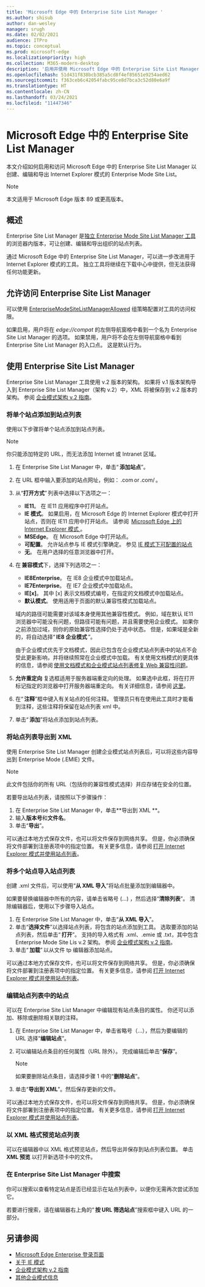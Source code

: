 ```yaml
---
title: 'Microsoft Edge 中的 Enterprise Site List Manager '
ms.author: shisub
author: dan-wesley
manager: srugh
ms.date: 02/02/2021
audience: ITPro
ms.topic: conceptual
ms.prod: microsoft-edge
ms.localizationpriority: high
ms.collection: M365-modern-desktop
description: '启用并使用 Microsoft Edge 中的 Enterprise Site List Manager '
ms.openlocfilehash: 51d431f838bcb385a5cd8f4ef85651e9254aed62
ms.sourcegitcommit: f363ceb6c42054fabc95ce8d7bca3c52d80e6a9f
ms.translationtype: HT
ms.contentlocale: zh-CN
ms.lasthandoff: 03/24/2021
ms.locfileid: "11447346"
---
```

# <a name="enterprise-site-list-manager-in-microsoft-edge"></a>Microsoft Edge 中的 Enterprise Site List Manager

本文介绍如何启用和访问 Microsoft Edge 中的 Enterprise Site List Manager 以创建、编辑和导出 Internet Explorer 模式的 Enterprise Mode Site List。

> [!NOTE]
> 本文适用于 Microsoft Edge 版本 89 或更高版本。 

## <a name="overview"></a>概述

Enterprise Site List Manager 是[独立 Enterprise Mode Site List Manager 工具](https://www.microsoft.com/download/details.aspx?id=49974)的浏览器内版本，可让创建、编辑和导出组织的站点列表。

通过 Microsoft Edge 中的 Enterprise Site List Manager，可以进一步改进用于 Internet Explorer 模式的工具。 独立工具将继续在下载中心中提供，但无法获得任何功能更新。

## <a name="enabling-access-to-enterprise-site-list-manager"></a>允许访问 Enterprise Site List Manager

可以使用 [EnterpriseModeSiteListManagerAllowed](./microsoft-edge-policies.md#enterprisemodesitelistmanagerallowed) 组策略配置对工具的访问权限。

如果启用，用户将在 *edge://compat* 的左侧导航窗格中看到一个名为 Enterprise Site List Manager 的选项。 如果禁用，用户将不会在左侧导航窗格中看到 Enterprise Site List Manager 的入口点。 这是默认行为。

## <a name="using-the-enterprise-site-list-manager"></a>使用 Enterprise Site List Manager

Enterprise Site List Manager 工具使用 v.2 版本的架构。 如果将 v.1 版本架构导入到 Enterprise Site List Manager（架构 v.2）中，XML 将被保存到 v.2 版本的架构。 参阅 [企业模式架构 v.2 指南](/internet-explorer/ie11-deploy-guide/enterprise-mode-schema-version-2-guidance)。

### <a name="add-single-sites-to-your-site-list"></a>将单个站点添加到站点列表  

使用以下步骤将单个站点添加到站点列表。

> [!NOTE]
> 你只能添加特定的 URL，而无法添加 Internet 或 Intranet 区域。

1. 在 Enterprise Site List Manager 中，单击“ **添加站点**”。
2. 在 URL 框中输入要添加的站点网址，例如： <domain>.com or <domain>.com/<path> 。
3. 从“**打开方式**” 列表中选择以下选项之一：

   - **IE11**。 在 IE11 应用程序中打开站点。
   - **IE 模式**。 如果启用，在 Microsoft Edge 的 Internet Explorer 模式中打开站点，否则在 IE11 应用中打开站点。 请参阅  [Microsoft Edge 上的 Internet Explorer 模式 ](./edge-ie-mode.md)。
   - **MSEdge**。 在 Microsoft Edge 中打开站点。
   - **可配置**。 允许站点参与 IE 模式引擎确定。 参见 [IE 模式下可配置的站点](./edge-learnmore-configurable-sites-ie-mode.md)
   - **无**。 在用户选择的任意浏览器中打开。  

4. 在 **兼容模式**下，选择下列选项之一：

   - **IE8Enterprise**。 在 IE8 企业模式中加载站点。
   - **IE7Enterprise**。 在 IE7 企业模式中加载站点。
   - **IE[x]**。 其中 [x] 表示文档模式编号，在指定的文档模式中加载站点。
   - **默认模式**。 使用适用于页面的默认兼容性模式加载站点。

   域内的路径可能需要对该域本身使用其他兼容性模式。 例如，域在默认 IE11 浏览器中可能没有问题，但路径可能有问题，并且需要使用企业模式。 如果你之前添加过域，则你的原始兼容性选择仍处于选中状态。 但是，如果域是全新的，将自动选择“ **IE8 企业模式** ”。

   由于企业模式优先于文档模式，因此已包含在企业模式站点列表中的站点不会受此更新影响，并将继续照常在企业模式中加载。 有关使用文档模式的更具体的信息，请参阅 [使用文档模式和企业模式站点列表修复 Web 兼容性问题](/internet-explorer/ie11-deploy-guide/fix-compat-issues-with-doc-modes-and-enterprise-mode-site-list)。

5. **允许重定向** 复选框适用于服务器端重定向的处理。 如果选中此框，将在打开标记指定的浏览器中打开服务器端重定向。 有关详细信息，请参阅 [这里](/internet-explorer/ie11-deploy-guide/enterprise-mode-schema-version-2-guidance#updated-schema-attributes)。
6. 在“ **注释**”框中键入有关站点的任何注释。 管理员只有在使用此工具时才能看到注释，这些注释将保留在站点列表 xml 中。
7. 单击“ **添加**”将站点添加到站点列表。

### <a name="export-site-list-to-xml"></a>将站点列表导出到 XML

使用 Enterprise Site List Manager 创建企业模式站点列表后，可以将这些内容导出到 Enterprise Mode (.EMIE) 文件。 

> [!NOTE]
> 此文件包括你的所有 URL（包括你的兼容性模式选择）并应存储在安全的位置。

若要导出站点列表，请按照以下步骤操作：

1. 在 Enterprise Site List Manager 中，单击**导出到 XML **。
2. 输入**版本号**和**文件名**。
3. 单击“**导出**”。

可以通过本地方式保存文件，也可以将文件保存到网络共享。 但是，你必须确保将文件部署到注册表项中的指定位置。 有关更多信息，请参阅 [打开 Internet Explorer 模式并使用站点列表](./edge-ie-mode-policies.md)。

### <a name="import-multiple-sites-to-your-site-list"></a>将多个站点导入站点列表

创建 .xml 文件后，可以使用“**从 XML 导入**”将站点批量添加到编辑器中。

如果要替换编辑器中所有的内容，请单击省略号 (...) ，然后选择“**清除列表**”。 清除编辑器后，使用以下步骤导入站点。

1. 在 Enterprise Site List Manager 中，单击“**从 XML 导入**”。 
2. 单击“**选择文件**”以选择站点列表，将包含的站点添加到工具。 选取要添加的站点列表，然后单击“ **打开**”。 支持的导入格式有 .xml、.emie 或 .txt，其中包含 Enterprise Mode Site Lis v.2 架构。 参阅 [企业模式架构 v.2 指南](/internet-explorer/ie11-deploy-guide/enterprise-mode-schema-version-2-guidance)。
3. 单击“ **加载**” 以从文件 tp 编辑器添加站点。

可以通过本地方式保存文件，也可以将文件保存到网络共享。 但是，你必须确保将文件部署到注册表项中的指定位置。 有关更多信息，请参阅 [打开 Internet Explorer 模式并使用站点列表](./edge-ie-mode-policies.md)。

### <a name="edit-sites-in-your-site-list"></a>编辑站点列表中的站点

 可以在 Enterprise Site List Manager 中编辑现有站点条目的属性。 你还可以添加、移除或删除相关联的注释。

1. 在 Enterprise Site List Manager 中，单击省略号（...），然后为要编辑的 URL 选择“**编辑站点**”。
2. 可以编辑站点条目的任何属性（URL 除外）。 完成编辑后单击“**保存**”。

   > [!NOTE]
   > 如果要删除站点条目，请选择步骤 1 中的“**删除站点**”。

3. 单击“**导出到 XML**”。然后保存更新的文件。

可以通过本地方式保存文件，也可以将文件保存到网络共享。 但是，你必须确保将文件部署到注册表项中的指定位置。 有关更多信息，请参阅 [打开 Internet Explorer 模式并使用站点列表](./edge-ie-mode-policies.md)。

### <a name="preview-your-site-list-in-xml-format"></a>以 XML 格式预览站点列表

可以在编辑器中以 XML 格式预览站点，然后导出并保存到站点列表位置。 单击 **XML 预览** 以打开新选项卡中的文件。

### <a name="search-in-the-enterprise-site-list-manager"></a>在 Enterprise Site List Manager 中搜索

你可以搜索以查看特定站点是否已经显示在站点列表中，以便你无需再次尝试添加它。

若要进行搜索，请在编辑器右上角的“ **按 URL 筛选站点**”搜索框中键入 URL 的一部分。

## <a name="see-also"></a>另请参阅

- [Microsoft Edge Enterprise 登录页面](https://aka.ms/EdgeEnterprise)
- [关于 IE 模式](./edge-ie-mode.md)
- [企业模式架构 v.2 指南](/internet-explorer/ie11-deploy-guide/enterprise-mode-schema-version-2-guidance)
- [其他企业模式信息](/internet-explorer/ie11-deploy-guide/enterprise-mode-overview-for-ie11)